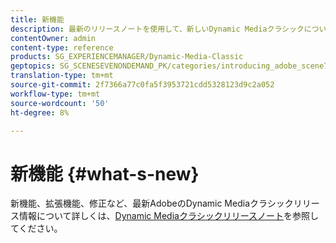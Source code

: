 ```yaml
---
title: 新機能
description: 最新のリリースノートを使用して、新しいDynamic Mediaクラシックについて説明します。
contentOwner: admin
content-type: reference
products: SG_EXPERIENCEMANAGER/Dynamic-Media-Classic
geptopics: SG_SCENESEVENONDEMAND_PK/categories/introducing_adobe_scene7
translation-type: tm+mt
source-git-commit: 2f7366a77c0fa5f3953721cdd5328123d9c2a052
workflow-type: tm+mt
source-wordcount: '50'
ht-degree: 8%

---
```



# 新機能 {#what-s-new}

新機能、拡張機能、修正など、最新AdobeのDynamic Mediaクラシックリリース情報について詳しくは、[Dynamic Mediaクラシックリリースノート](https://experienceleague.adobe.com/docs/dynamic-media-developer-resources/release-notes/s7rn2017.html)を参照してください。
